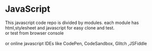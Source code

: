 # JavaScript
This javascript code repo is divided by modules. each module has html,stylesheet and javascript for easy clone and test.
<br>
or test from browser console  
<br>
or online javascript IDEs like CodePen, CodeSandbox, Glitch ,JSFiddle

